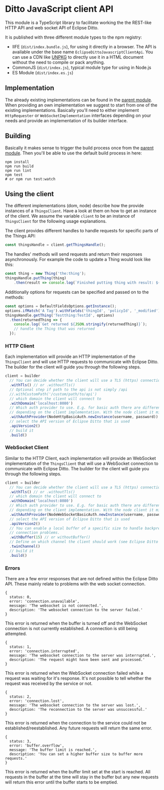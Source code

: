 # Ditto JavaScript client API
This module is a TypeScript library to facilitate working the the REST-like HTTP API and web socket API of Eclipse Ditto.

It is published with three different module types to the npm registry:
* IIFE (`dist/index.bundle.js`), for using it directly in a browser. The API is available under the base name
`EclipseDittoJavascriptClientApi`. You can use a CDN like [UNPKG](https://unpkg.com/) to directly
use it in a HTML document without the need to compile or pack anything.
* CommonJS (`dist/index.js`), typical module type for using in Node.js
* ES Module (`dist/index.es.js`)

## Implementation
The already existing implementations can be found in the [parent module](../../README.md).
When providing an own implementation we suggest to start from one of
the existing implementations. Basically you'll need to either
implement `HttpRequester` or `WebSocketImplementation` interfaces
depending on your needs and provide an implementation of its builder interface.

## Building
Basically it makes sense to trigger the build process once from
the [parent module](../../README.md). Then you'll be able to
use the default build process in here:

```shell
npm install
npm run build
npm run lint
npm test
# or npm run test:watch
```

## Using the client

The different implementations (dom, node) describe how the provide instances of a `ThingsClient`.
Have a look at them on how to get an instance of the client. We assume
the variable `client` to be an instance of `ThingsClient` for the following usage
explanations.

The client provides different handles to handle requests for specific parts of the Things API:
```typescript
const thingsHandle = client.getThingsHandle();
```

The handles' methods will send requests and return their responses asynchronously.
For example the code to update a Thing would look like this:
```typescript
const thing = new Thing('the:thing');
thingsHandle.putThing(thing)
    .then(result => console.log(`Finished putting thing with result: ${JSON.stringify(result)}`));
```

Additionally options for requests can be specified and passed on to the methods:
```typescript
const options = DefaultFieldsOptions.getInstance();
options.ifMatch('A Tag').withFields('thingId', 'policyId', '_modified');
thingsHandle.getThing('Testthing:TestId', options)
  .then(returnedThing => {
    console.log(`Get returned ${JSON.stringify(returnedThing)}`);
    // handle the Thing that was returned
  });
```

### HTTP Client
Each implementation will provide an HTTP implementation of the `ThingsClient` and
will use HTTP requests to communicate with Eclipse Ditto. The builder for the
client will guide you through the following steps.

```typescript
client = builder
  // You can decide whether the client will use a TLS (https) connection or not:
  .withTls() // or .withoutTls()
  // Optional step if path to the api is not simply /api 
  //.withCustomPath('/custom/path/to/api')
  // which domain the client will connect to
  .withDomain('localhost:8080')
  // Which auth provider to use. E.g. for basic auth there are different versions
  // depending on the client implementation. With the node client it might look like this:
  .withAuthProvider(NodeHttpBasicAuth.newInstance(username, password))
  // select the API version of Eclipse Ditto that is used
  .apiVersion2()
  // build it
  .build()
```

### WebSocket Client
Similar to the HTTP Client, each implementation will provide an WebSocket implementation
of the `ThingsClient` that will use a WebSocket connection to communicate with
Eclipse Ditto. The builder for the client will guide you through the following steps.

```typescript
client = builder
  // You can decide whether the client will use a TLS (https) connection or not:
  .withTls() // or .withoutTls()
  // which domain the client will connect to
  .withDomain('localhost:8080')
  // Which auth provider to use. E.g. for basic auth there are different versions
  // depending on the client implementation. With the node client it might look like this:
  .withAuthProvider(NodeWebSocketBasicAuth.newInstance(username, password))
  // select the API version of Eclipse Ditto that is used
  .apiVersion2()
  // You can enable a local buffer of a specific size to handle backpressure and
  // connection problems.
  .withBuffer(15) // or withoutBuffer()
  // Define on which channel the client should work (see Eclipse Ditto documentation on Ditto protocol)
  .twinChannel()
  // build it
  .build()
```

### Errors
There are a few error responses that are not defined within the Eclipse Ditto API. These mainly relate to problems
with the web socket connection.
```json5
{
  status: 0,
  error: 'connection.unavailable',
  message: 'The websocket is not connected.',
  description: 'The websocket connection to the server failed.'
}
```
This error is returned when the buffer is turned off and the WebSocket connection is not currently established.
A connection is still being attempted.
```json5
{
  status: 1,
  error: 'connection.interrupted',
  message: 'The websocket connection to the server was interrupted.',
  description: 'The request might have been sent and processed.'
}
```
This error is returned when the WebSocket connection failed while a request was waiting for it's response.
It's not possible to tell whether the request was received by the service or not.
```json5
{
  status: 2,
  error: 'connection.lost',
  message: 'The websocket connection to the server was lost.',
  description: 'The reconnection to the server was unsuccessful.'
}
```
This error is returned when the connection to the service could not be established/reestablished.
Any future requests will return the same error.
```json5
{
  status: 3,
  error: 'buffer.overflow',
  message: 'The buffer limit is reached.',
  description: 'You can set a higher buffer size to buffer more requests.'
}
```
This error is returned when the buffer limit set at the start is reached. All requests in the buffer at the time will
stay in the buffer but any new requests will return this error until the buffer starts to be emptied.
